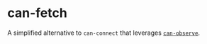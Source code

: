 # can-fetch

A simplified alternative to `can-connect` that leverages [`can-observe`](https://canjs.com/doc/can-observe.html).
